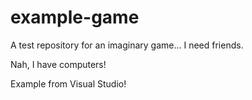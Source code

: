 # example-game
A test repository for an imaginary game... I need friends. 

Nah, I have computers!

Example from Visual Studio!